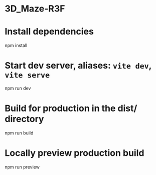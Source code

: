# 3D_Maze-R3F
# Install dependencies
npm install

# Start dev server, aliases: `vite dev`, `vite serve`
npm run dev

# Build for production in the dist/ directory
npm run build

# Locally preview production build
npm run preview